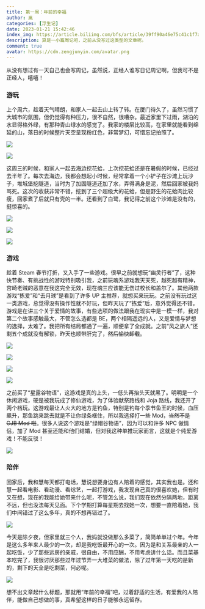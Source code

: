 ```yaml
---
title: 第一周：年前的幸福
author: 胤
categories: [浮生记]
date: 2023-01-21 15:42:46
index_img: https://article.biliimg.com/bfs/article/39ff90a46e75c41c1f7adf734c0299846981bd8b.jpg@500w.webp
description: 算是一小篇周记吧，之前从没写过这类型的文章呢。
comment: true
avatar: https://cdn.zengjunyin.com/avatar.png
---
```


从没有想过有一天自己也会写周记，虽然说，正经人谁写日记周记啊，但我可不是正经人，嘻嘻！

### 游玩

上个周六，趁着天气晴朗，和家人一起去山上转了转。在厦门待久了，虽然习惯了大城市的氛围，但仍觉得有种压力，很不自然，很嘈杂。最近家里下过雨，湖泊的水显得格外绿，有那种青山绿水的感觉了。我家的楼层比较高，在家里就能看到绵延的山，落日的时候整片天空呈现粉红色，非常梦幻，可惜忘记拍照了。

![](https://article.biliimg.com/bfs/article/99e9b07da9d896dd1252ae5a05e596ac9dab1de9.jpg@800w_400h_1c.webp)

![](https://article.biliimg.com/bfs/article/5d3b50abe882119eca45047b6074ee5015bc74ac.jpg@800w_400h_1c.webp)

这周三的时候，和家人一起去海边挖花蛤，上次挖花蛤还是在暑假的时候，已经过去半年了。每次去海边，我都会想起小时候，经常拿着一个小铲子在沙滩上玩沙子，堆城堡挖隧道，当时为了加固隧道还加了水，弄得满身是泥，然后回家被我妈骂死。这次的收获非常不错，挖到了三个超级大的花蛤，但是野生的花蛤肉比较瘦，回家煮了后就只有壳的一半。还看到了白鹭，我记得之前这个沙滩是没有的，挺惊喜的。

![](https://article.biliimg.com/bfs/article/e0b27ddd8caf7aab9316ab3e2655e7c956bba655.jpg@800w_400h_1c.webp)

![](https://article.biliimg.com/bfs/article/9fd7444499240ce7b91a50b5fbaaa74e6fb0fa7d.jpg@800w_400h_1c.webp)

![](https://article.biliimg.com/bfs/article/277c6f0b491a4fe3b8866b968218bc67b4646345.jpg@800w_400h_1c.webp)

### 游戏

趁着 Steam 春节打折，又入手了一些游戏。很早之前就想玩“幽灵行者”了，这种快节奏、有挑战性的游戏特别吸引我，之前玩魂系游戏我天天死，越死越有精神，宫崎老贼的恶意在我这完全无效，现在魂三应该能无伤过校长和盖尔了。其他两款游戏“拣爱”和“去月球”是看到了许多 UP 主推荐，就想买来玩玩。之前没有玩过这一类游戏，总觉得没有操作性就不好玩，但昨天玩了“拣爱”后，意外觉得还不错。游戏是在讲三个关于爱情的故事，有些选项的做法跟我在现实中是一模一样，我对第二个故事感触最大，不管怎么选都是 BE，两个相隔遥远的人，又是爱情与梦想的选择，太难了。我把所有结局都通了一遍，顺便拿了全成就。之前“风之旅人”还剩五个成就没有解锁，昨天也顺带肝完了，~~然后愉快卸载~~。

![](https://article.biliimg.com/bfs/article/50e71e0cde7b09839b38627039d1dce557d3ab35.png@800w_400h_1c.webp)

![](https://article.biliimg.com/bfs/article/37545598c9e30f2d428e3528557394f74a7ae9a2.png@800w_400h_1c.webp)

![](https://article.biliimg.com/bfs/article/2397ab4730a48454d59ddc96d9b96d34c77d0f70.png@800w_400h_1c.webp)

![](https://article.biliimg.com/bfs/article/7db747fe19cf28e6d38bc9fd6e6ffc249a6e5fa8.png@800w_400h_1c.webp)

之前买了“星露谷物语”，这游戏是真的上头，一低头再抬头天就黑了。明明是一个休闲游戏，硬是被我玩成了修仙游戏，为了体验献祭路线和 Joja 路线，我还开了两个档玩。这游戏最让人火大的地方是钓鱼，特别是钓每个季节鱼王的时候，血压飙升，那鱼跳来跳去就是不让你绿条框住，所以我选择打一些 Mod，~~当然不是 CJB Mod 啦~~。很多人说这个游戏是“绿帽谷物语”，因为可以和许多 NPC 做情侣，加了 Mod 甚至还能和他们结婚，但对我这种单推玩家而言，这就是个纯爱游戏！不能反驳！

![](https://article.biliimg.com/bfs/article/4d9f050d66f8a9dac7196f3b0bba1faf47ac2470.png@800w_400h_1c.webp)

### 陪伴

回家后，我和慧每天都打电话，慧说想要身边有人陪着的感觉，其实我也是。还和慧一起看电影、看动漫、看综艺，一起打游戏，我发现自己真的很喜欢她，但有时又在想，现在的我能给她带来什么呢，不管怎么说，我们现在依然分隔两地，距离不远，但也没法每天见面。下个学期打算每星期去找她一次，想要一直陪着她，我们中间错过了这么多年，真的不想再错过了。

![](https://article.biliimg.com/bfs/article/c91ceafe322e48e0f5ad9817947995b981aaed02.png@800w_400h_1c.webp)

今天是除夕夜，但家里就三个人，我妈就没做那么多菜了，简简单单过个年。今年是这么多年来人最少的一次，却是我吃饭最开心的一次。因为是和关系最亲的人一起吃饭，少了那些远房的亲戚，很自由，不用应酬，不用考虑讲什么话。而且菜基本吃完了，我很讨厌那些过年过节弄一大堆菜的做法，除了过年第一天吃的是新的，剩下的天全是吃剩菜，何必呢。

![](https://article.biliimg.com/bfs/article/b74589adee4e7b259ed2b9ec1d3a7f02c72beb77.jpg@800w_400h_1c.webp)

想不出文章起什么标题，那就用“年前的幸福”吧，过着舒适的生活，有爱我的人陪伴，能做自己想做的事，真希望这样的日子能够永远留存。